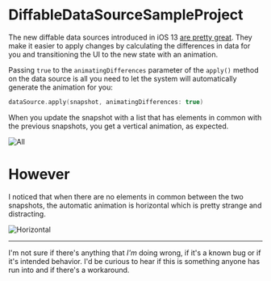 # DiffableDataSourceSampleProject

The new diffable data sources introduced in iOS 13 [are pretty great](https://www.swiftjectivec.com/ios-13-notable-uikit-additions/#diffing). They make it easier to apply changes by calculating the differences in data for you and transitioning the UI to the new state with an animation.

Passing `true` to the `animatingDifferences` parameter of the `apply()` method on the data source is all you need to let the system will automatically generate the animation for you:

```swift
dataSource.apply(snapshot, animatingDifferences: true)
```

When you update the snapshot with a list that has elements in common with the previous snapshots, you get a vertical animation, as expected. 

![All](https://user-images.githubusercontent.com/1269855/71647886-91d6a280-2cca-11ea-9527-8203b1d4e1f2.gif)


# However

I noticed that when there are no elements in common between the two snapshots, the automatic animation is horizontal which is pretty strange and distracting.

![Horizontal](https://user-images.githubusercontent.com/1269855/71647908-dfeba600-2cca-11ea-990d-65bd7f4e8f51.gif)

---

I'm not sure if there's anything that _I'm_ doing wrong, if it's a known bug or if it's intended behavior. I'd be curious to hear if this is something anyone has run into and if there's a workaround.
